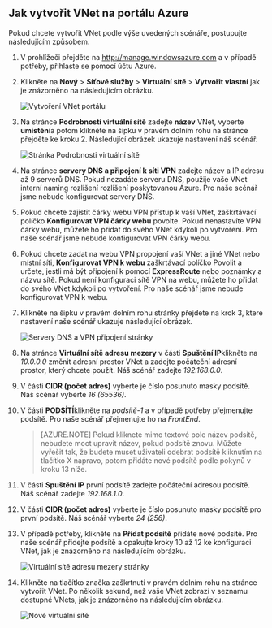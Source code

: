 ## <a name="how-to-create-a-vnet-in-the-azure-portal"></a>Jak vytvořit VNet na portálu Azure

Pokud chcete vytvořit VNet podle výše uvedených scénáře, postupujte následujícím způsobem.

1. V prohlížeči přejděte na http://manage.windowsazure.com a v případě potřeby, přihlaste se pomocí účtu Azure.
2. Klikněte na **Nový** > **Síťové služby** > **Virtuální sítě** > **Vytvořit vlastní** jak je znázorněno na následujícím obrázku.

    ![Vytvoření VNet portálu](./media/virtual-networks-create-vnet-classic-portal-include/vnet-create-portal-figure1.gif)

3. Na stránce **Podrobnosti virtuální sítě** zadejte **název** VNet, vyberte **umístění**a potom klikněte na šipku v pravém dolním rohu na stránce přejděte ke kroku 2. Následující obrázek ukazuje nastavení náš scénář.

    ![Stránka Podrobnosti virtuální sítě](./media/virtual-networks-create-vnet-classic-portal-include/vnet-create-portal-figure2.png)

4. Na stránce **servery DNS a připojení k síti VPN** zadejte název a IP adresu až 9 serverů DNS. Pokud nezadáte serveru DNS, použije vaše VNet interní naming rozlišení rozlišení poskytovanou Azure. Pro naše scénář jsme nebude konfigurovat servery DNS.
5. Pokud chcete zajistit čárky webu VPN přístup k vaší VNet, zaškrtávací políčko **Konfigurovat VPN čárky webu** povolte. Pokud nenastavíte VPN čárky webu, můžete ho přidat do svého VNet kdykoli po vytvoření. Pro naše scénář jsme nebude konfigurovat VPN čárky webu.
6. Pokud chcete zadat na webu VPN propojení vaší VNet a jiné VNet nebo místní síti, **Konfigurovat VPN k webu** zaškrtávací políčko Povolit a určete, jestli má být připojení k pomocí **ExpressRoute** nebo poznámky a názvu sítě. Pokud není konfiguraci sítě VPN na webu, můžete ho přidat do svého VNet kdykoli po vytvoření. Pro naše scénář jsme nebude konfigurovat VPN k webu.
7. Klikněte na šipku v pravém dolním rohu stránky přejdete na krok 3, které nastavení naše scénář ukazuje následující obrázek.

    ![Servery DNS a VPN připojení stránky](./media/virtual-networks-create-vnet-classic-portal-include/vnet-create-portal-figure3.png)

8. Na stránce **Virtuální sítě adresu mezery** v části **Spuštění IP**klikněte na *10.0.0.0* změnit adresní prostor VNet a zadejte počáteční adresní prostor, který chcete použít. Náš scénář zadejte *192.168.0.0*. 
9. V části **CIDR (počet adres)** vyberte je číslo posunuto masky podsítě. Náš scénář vyberte *16 (65536)*.
10. V části **PODSÍTÍ**klikněte na *podsítě-1* a v případě potřeby přejmenujte podsítě. Pro naše scénář přejmenujte ho na *FrontEnd*.

    >[AZURE.NOTE] Pokud kliknete mimo textové pole název podsítě, nebudete moct upravit název, pokud podsítě znovu. Můžete vyřešit tak, že budete muset uživateli odebrat podsítě kliknutím na tlačítko X napravo, potom přidáte nové podsítě podle pokynů v kroku 13 níže.

11. V části **Spuštění IP** první podsítě zadejte počáteční adresou podsítě. Náš scénář zadejte *192.168.1.0*.
12. V části **CIDR (počet adres)** vyberte je číslo posunuto masky podsítě pro první podsítě. Náš scénář vyberte *24 (256)*.
13. V případě potřeby, klikněte na **Přidat podsítě** přidáte nové podsítě. Pro naše scénář přidejte podsítě a opakujte kroky 10 až 12 ke konfiguraci VNet, jak je znázorněno na následujícím obrázku.

    ![Virtuální sítě adresu mezery stránky](./media/virtual-networks-create-vnet-classic-portal-include/vnet-create-portal-figure4.png)

14. Klikněte na tlačítko značka zaškrtnutí v pravém dolním rohu na stránce vytvořit VNet. Po několik sekund, než vaše VNet zobrazí v seznamu dostupné VNets, jak je znázorněno na následujícím obrázku.

    ![Nové virtuální sítě](./media/virtual-networks-create-vnet-classic-portal-include/vnet-create-portal-figure5.png)